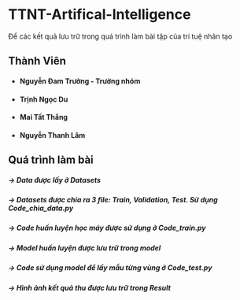 # TTNT-Artifical-Intelligence
Để các kết quả lưu trữ trong quá trình làm bài tập của trí tuệ nhân tạo
## Thành Viên
- #### Nguyễn Đam Trường - Trưởng nhóm
- #### Trịnh Ngọc Du 
- #### Mai Tất Thắng 
- #### Nguyễn Thanh Lâm
 ## Quá trình làm bài
 ##### -> Data được lấy ở Datasets
 ##### -> Datasets được chia ra 3 file: Train, Validation, Test. Sử dụng Code_chia_data.py
 ##### -> Code huấn luyện học máy được sử dụng ở Code_train.py
 ##### -> Model huấn luyện được lưu trữ trong model
 ##### -> Code sử dụng model để lấy mẫu từng vùng ở Code_test.py
 ##### -> Hình ảnh kết quả thu được lưu trữ trong Result
 

